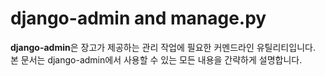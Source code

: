 # django-admin and manage.py

**django-admin**은 장고가 제공하는 관리 작업에 필요한 커멘드라인 유틸리티입니다. 본 문서는 django-admin에서 사용할 수 있는 모든 내용을 간략하게 설명합니다.
